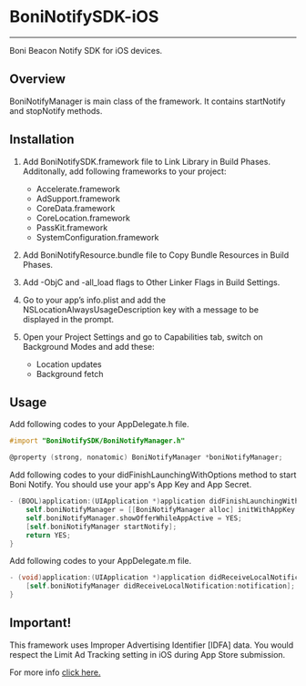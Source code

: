 # BoniNotifySDK-iOS
-------
Boni Beacon Notify SDK for iOS devices.

Overview
-------
BoniNotifyManager is main class of the framework. It contains startNotify and stopNotify methods.

Installation
-------
1. Add BoniNotifySDK.framework file to Link Library in Build Phases. Additonally, add following frameworks to your project:
    * Accelerate.framework
    * AdSupport.framework
    * CoreData.framework
    * CoreLocation.framework
    * PassKit.framework
    * SystemConfiguration.framework

2. Add BoniNotifyResource.bundle file to Copy Bundle Resources in Build Phases.

3. Add -ObjC and -all_load flags to Other Linker Flags in Build Settings.

4. Go to your app’s info.plist and add the NSLocationAlwaysUsageDescription key with a message to be displayed in the prompt.

5. Open your Project Settings and go to Capabilities tab, switch on Background Modes and add these:
    * Location updates
    * Background fetch

Usage
-------
Add following codes to your AppDelegate.h file.
```objective-c
#import "BoniNotifySDK/BoniNotifyManager.h"
```
```objective-c
@property (strong, nonatomic) BoniNotifyManager *boniNotifyManager;
```

Add following codes to your didFinishLaunchingWithOptions method to start Boni Notify. You should use your app's App Key and App Secret.
```objective-c
- (BOOL)application:(UIApplication *)application didFinishLaunchingWithOptions:(NSDictionary *)launchOptions {
    self.boniNotifyManager = [[BoniNotifyManager alloc] initWithAppKey:@"6FMJ3TRQ8IGZEWUAI86O53M3RY3X1SFU" withAppSecret:@"PQCRJP78DV7R3FKXXU72ACSGULYJBLS3"];
    self.boniNotifyManager.showOfferWhileAppActive = YES;
    [self.boniNotifyManager startNotify];
    return YES;
}
```

Add following codes to your AppDelegate.m file.
```objective-c
- (void)application:(UIApplication *)application didReceiveLocalNotification:(UILocalNotification *)notification{
    [self.boniNotifyManager didReceiveLocalNotification:notification];
}
```

Important!
-------
This framework uses Improper Advertising Identifier [IDFA] data. You would respect the Limit Ad Tracking setting in iOS during App Store submission.

For more info [click here.](https://developer.apple.com/library/ios/documentation/AdSupport/Reference/ASIdentifierManager_Ref/ASIdentifierManager.html)
